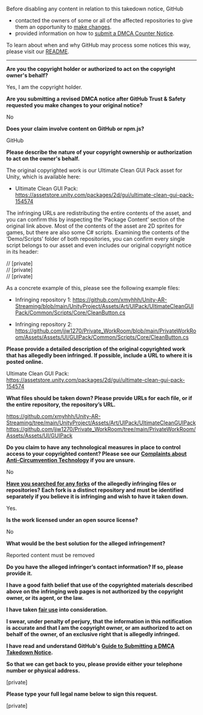 Before disabling any content in relation to this takedown notice, GitHub
- contacted the owners of some or all of the affected repositories to give them an opportunity to [make changes](https://docs.github.com/en/github/site-policy/dmca-takedown-policy#a-how-does-this-actually-work).
- provided information on how to [submit a DMCA Counter Notice](https://docs.github.com/en/articles/guide-to-submitting-a-dmca-counter-notice).

To learn about when and why GitHub may process some notices this way, please visit our [README](https://github.com/github/dmca/blob/master/README.md#anatomy-of-a-takedown-notice).

---

**Are you the copyright holder or authorized to act on the copyright owner's behalf?**  
  
Yes, I am the copyright holder.  
  
**Are you submitting a revised DMCA notice after GitHub Trust & Safety requested you make changes to your original notice?**  
  
No  
  
**Does your claim involve content on GitHub or npm.js?**  
  
GitHub  
  
**Please describe the nature of your copyright ownership or authorization to act on the owner's behalf.**  
  
The original copyrighted work is our Ultimate Clean GUI Pack asset for Unity, which is available here:  
  
- Ultimate Clean GUI Pack: https://assetstore.unity.com/packages/2d/gui/ultimate-clean-gui-pack-154574  
  
The infringing URLs are redistributing the entire contents of the asset, and you can confirm this by inspecting the ‘Package Content’ section of the original link above. Most of the contents of the asset are 2D sprites for games, but there are also some C# scripts. Examining the contents of the ‘Demo/Scripts’ folder of both repositories, you can confirm every single script belongs to our asset and even includes our original copyright notice in its header:  
  
// [private]    
// [private]     
// [private]     
  
As a concrete example of this, please see the following example files:  
  
- Infringing repository 1: https://github.com/xmyhhh/Unity-AR-Streaming/blob/main/UnityProject/Assets/Art/UIPack/UltimateCleanGUIPack/Common/Scripts/Core/CleanButton.cs  
  
- Infringing repository 2: https://github.com/jjw1270/Private_WorkRoom/blob/main/PrivateWorkRoom/Assets/Assets/UI/GUIPack/Common/Scripts/Core/CleanButton.cs  
  
**Please provide a detailed description of the original copyrighted work that has allegedly been infringed. If possible, include a URL to where it is posted online.**  
  
Ultimate Clean GUI Pack: https://assetstore.unity.com/packages/2d/gui/ultimate-clean-gui-pack-154574  
  
**What files should be taken down? Please provide URLs for each file, or if the entire repository, the repository’s URL.**  
  
https://github.com/xmyhhh/Unity-AR-Streaming/tree/main/UnityProject/Assets/Art/UIPack/UltimateCleanGUIPack  
https://github.com/jjw1270/Private_WorkRoom/tree/main/PrivateWorkRoom/Assets/Assets/UI/GUIPack  
  
**Do you claim to have any technological measures in place to control access to your copyrighted content? Please see our <a href="https://docs.github.com/articles/guide-to-submitting-a-dmca-takedown-notice#complaints-about-anti-circumvention-technology">Complaints about Anti-Circumvention Technology</a> if you are unsure.**  
  
No  
  
**<a href="https://docs.github.com/articles/dmca-takedown-policy#b-what-about-forks-or-whats-a-fork">Have you searched for any forks</a> of the allegedly infringing files or repositories? Each fork is a distinct repository and must be identified separately if you believe it is infringing and wish to have it taken down.**  
  
Yes.  
  
**Is the work licensed under an open source license?**  
  
No  
  
**What would be the best solution for the alleged infringement?**  
  
Reported content must be removed  
  
**Do you have the alleged infringer’s contact information? If so, please provide it.**  
  
**I have a good faith belief that use of the copyrighted materials described above on the infringing web pages is not authorized by the copyright owner, or its agent, or the law.**  
  
**I have taken <a href="https://www.lumendatabase.org/topics/22">fair use</a> into consideration.**  
  
**I swear, under penalty of perjury, that the information in this notification is accurate and that I am the copyright owner, or am authorized to act on behalf of the owner, of an exclusive right that is allegedly infringed.**  
  
**I have read and understand GitHub's <a href="https://docs.github.com/articles/guide-to-submitting-a-dmca-takedown-notice/">Guide to Submitting a DMCA Takedown Notice</a>.**  
  
**So that we can get back to you, please provide either your telephone number or physical address.**  
  
[private]    
  
**Please type your full legal name below to sign this request.**  
  
[private]    
